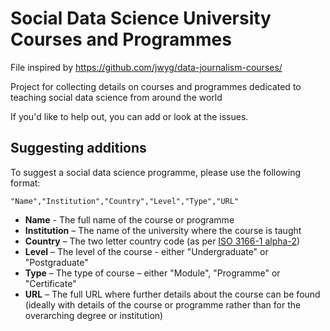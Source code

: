 # Social Data Science University Courses and Programmes 

File inspired by https://github.com/jwyg/data-journalism-courses/

Project for collecting details on courses and programmes dedicated to teaching social data science from around the world

 If you'd like to help out, you can add or look at the issues.

 ## Suggesting additions
 To suggest a social data science programme, please use the following format:

 ```
 "Name","Institution","Country","Level","Type","URL"
 ```

 * **Name** - The full name of the course or programme
  * **Institution** – The name of the university where the course is taught
  * **Country** – The two letter country code (as per [ISO 3166-1 alpha-2](https://en.wikipedia.org/wiki/ISO_3166-1_alpha-2))
  * **Level** – The level of the course - either "Undergraduate" or "Postgraduate"
  * **Type** – The type of course – either "Module", "Programme" or "Certificate"
  * **URL** – The full URL where further details about the course can be found (ideally with details of the course or programme rather than for the overarching degree or institution)
  